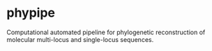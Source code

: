 # phypipe
Computational automated pipeline for phylogenetic reconstruction of molecular multi-locus and single-locus sequences.
